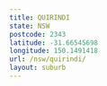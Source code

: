 ```yaml
---
title: QUIRINDI
state: NSW
postcode: 2343
latitude: -31.66545698
longitude: 150.1491418
url: /nsw/quirindi/
layout: suburb
---
```

